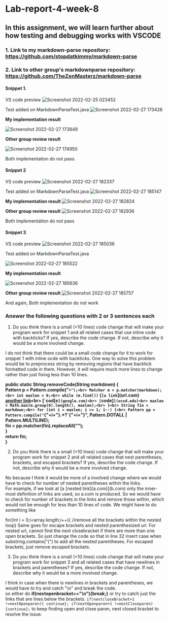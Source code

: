 # Lab-report-4-week-8

## In this assignment, we will learn further about how testing and debugging works with VSCODE

### 1. Link to my markdown-parse repository: https://github.com/stopdatkimmy/markdown-parse

### 2. Link to other group's markdownparse repository: https://github.com/TheZenMasterz/markdown-parse

#### Snippet 1.
VS code preview
![Screenshot 2022-02-25 023452](https://user-images.githubusercontent.com/61016872/155700570-f1a81c7e-9b52-4592-85d7-1b76f939a345.png)

Test added on MarkdownParseTest.java
![Screenshot 2022-02-27 173426](https://user-images.githubusercontent.com/61016872/155910348-9e679d4d-31dc-453a-888d-35ce29c570a4.png)

**My implementation result**

![Screenshot 2022-02-27 173849](https://user-images.githubusercontent.com/61016872/155910580-d7abbdf9-d474-4064-91d9-4e6a8be6238c.png)

**Other group review result**

![Screenshot 2022-02-27 174950](https://user-images.githubusercontent.com/61016872/155911376-b1e955dd-fdf4-44e0-b368-e823da29bf82.png)

Both implementation do not pass.

#### Snippet 2
VS code preview
![Screenshot 2022-02-27 182337](https://user-images.githubusercontent.com/61016872/155913884-9afa2894-b6d6-41a7-af68-8427bf8f9083.png)

Test added on MarkdownParseTest.java
![Screenshot 2022-02-27 185147](https://user-images.githubusercontent.com/61016872/155916128-7bda4897-d991-4070-a3b0-68b6f77dd24a.png)


**My implementation result**
![Screenshot 2022-02-27 182824](https://user-images.githubusercontent.com/61016872/155914159-6bc2d533-4b88-435b-8355-db088c01f778.png)

**Other group review result**
![Screenshot 2022-02-27 182936](https://user-images.githubusercontent.com/61016872/155914247-5cfcfcb2-713f-415d-a1df-96d162c02043.png)

Both implementation do not pass

#### Snippet 3

VS code preview
![Screenshot 2022-02-27 185036](https://user-images.githubusercontent.com/61016872/155916033-07bf348b-0c4d-4661-8370-6c7e8306e084.png)

Test added on MarkdownParseTest.java

![Screenshot 2022-02-27 185522](https://user-images.githubusercontent.com/61016872/155916450-78a6ec5b-5047-4af8-bd1f-32d447c942ed.png)

**My implementation result**

![Screenshot 2022-02-27 185636](https://user-images.githubusercontent.com/61016872/155916584-c18d4256-0c6a-48ec-8d13-700554ddd77a.png)

**Other group review result**
![Screenshot 2022-02-27 185757](https://user-images.githubusercontent.com/61016872/155916722-0683325a-bdbf-44bc-9d5a-027e89c0ac39.png)

And again, Both implementation do not work



### Answer the following questions with 2 or 3 sentences each
1. Do you think there is a small (<10 lines) code change that will make your program work for snippet 1 and all related cases that use inline code with backticks? 
If yes, describe the code change. If not, describe why it would be a more involved change.

I do not think that there could be a small code change for it to work for snippet 1 with inline ocde with backticks. One way to solve this problem would be to 
preprocess string by removing regions that have backtick formatted code in them. However, it will require much more lines to change rather than just fixing less than 10 lines.

**public static String removeCode(String markdown) {<br>
	Pattern p = Pattern.compile("`+");<br>
	Matcher m = p.matcher(markdown);<br>
	int maxlen = 0;<br>
	while (m.find())` {`[a link`](url.com)<br>
  [another link](`google.com)<br>
  [`cod[e`](google.com)<br>
  [`code]`](ucsd.edu)<br>
  maxlen = Math.max(m.group(0).length(), maxlen);<br>
	}<br>
	String fin = markdown;<br>
	for (int i = maxlen; i >= 1; i--) {<br>
		Pattern pp = Pattern.compile("`{"+i+"}.*?`{"+i+"}", Pattern.DOTALL | Pattern.MULTILINE);<br>
		fin = pp.matcher(fin).replaceAll("");<br>
	}<br>
	return fin;<br>
}**<br>

2. Do you think there is a small (<10 lines) code change that will make your program work for snippet 2 and all related cases that nest parentheses, brackets, and escaped brackets? If yes, describe the code change. If not, describe why it would be a more involved change.

<p>No because I think it would be more of a involved change where we would have to check for number of nested parentheses within the links.<br>
For example, if we look at [a [nested link](a.com)](b.com)
only the inner-most definition of links are used, so a.com is produced. So we would have to check for number of brackets in the links and remove those within, which would not
be enough for less than 10 lines of code. We might have to do something like<br>
 
for(int i = 0;i<array.length;i++){
//remove all the brackets within the nested loop}
Same goes for escape brackets and nested parenthesized url. For nested url, cannot find the next closebracket if there are more than one open brackets.
So just change the code so that in line 32 insert case when substring.contains("(") to add all the nested parentheses.
For escaped brackets, just remove escaped brackets.



  
	
3. Do you think there is a small (<10 lines) code change that will make your program work for snippet 3 and all related cases that have newlines in brackets and parentheses? If yes, describe the code change. If not, describe why it would be a more involved change.

I think in case when there is newlines in brackets and parentheses, we would have to try and catch "\n" and break the code.<br> 
so either do **if(nextopenbracket=="\n"){break;}** or try to catch just the links that are lines below the brackets.
`if(nextcloseBracket+1 !=nextOpenparen){
continue};
if(nextOpenparen+1 !=nextCloseparen){continue};`
to keep finding open and close paren, next closed bracket to resolve the issue.









